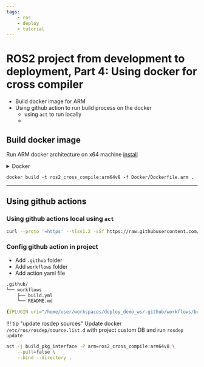 ```yaml
---
tags:
    - ros
    - deploy
    - tutorial
---
```


# ROS2 project from development to deployment, Part 4: Using docker for cross compiler

- Build docker image for ARM 
- Using github action to run build process on the docker
    - using `act` to run locally
  - 
## Build docker image
Run ARM docker architecture on x64 machine [install](docs/ROS/dev_environment/build/ros_build_using_docker_cross_compile.md)

<details>
    <summary>Docker</summary>
```Dockerfile
{{PLUGIN uri="/home/user/workspaces/deploy_demo_ws/Docker/Dockerfile.arm"}}
```

</details>


```
docker build -t ros2_cross_compile:arm64v8 -f Docker/Dockerfile.arm .
```

---

## Using github actions
### Using github actions local using `act`

```bash title="install act"
curl --proto '=https' --tlsv1.2 -sSf https://raw.githubusercontent.com/nektos/act/master/install.sh | sudo bash

```

### Config github action in project

- Add `.github` folder
- Add `workflows` folder
- Add action yaml file

```bash title=".github action folder and files"
.github/
└── workflows
    ├── build.yml
    └── README.md

```

```yaml title="build.yaml" linenums="1" hl_lines="25-27"
{{PLUGIN uri="/home/user/workspaces/deploy_demo_ws/.github/workflows/build.yml"}}
```

!!! tip "update rosdep sources"
    Update docker `/etc/ros/rosdep/source.list.d` with project custom DB and run `rosdep update` 
     

```bash title="run"
act -j build_pkg_interface -P arm=ros2_cross_compile:arm64v8 \
    --pull=false \
    --bind --directory . 
```